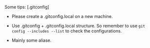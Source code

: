 Some tips:
[.gitconfig]
- Please create a .gitconfig.local on a new machine.

- Use .gitconfig + .gitconfig.local structure. So remember to use `git config --includes --list` to check the configurations.

- Mainly some aliase. 
